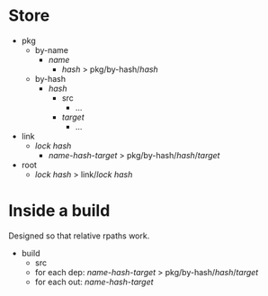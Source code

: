 # Store

* pkg
  * by-name
    * _name_
      * _hash_ > pkg/by-hash/_hash_
  * by-hash
    * _hash_
      * src
        * ...
      * _target_
        * ...
* link
  * _lock hash_
    * _name_-_hash_-_target_ > pkg/by-hash/_hash_/_target_
* root
  * _lock hash_ > link/_lock hash_

# Inside a build

Designed so that relative rpaths work.

* build
  * src
  * for each dep: _name_-_hash_-_target_ > pkg/by-hash/_hash_/_target_
  * for each out: _name_-_hash_-_target_
